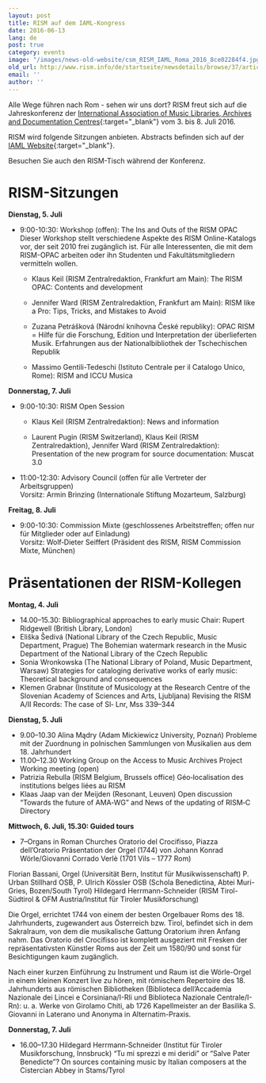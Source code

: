 ```yaml
---
layout: post
title: RISM auf dem IAML-Kongress
date: 2016-06-13
lang: de
post: true
category: events
image: "/images/news-old-website/csm_RISM_IAML_Roma_2016_8ce02284f4.jpg"
old_url: http://www.rism.info/de/startseite/newsdetails/browse/37/article/64/rism-at-the-iaml-congress.html
email: ''
author: ''
---
```


Alle Wege führen nach Rom - sehen wir uns dort? RISM freut sich auf die Jahreskonferenz der [International Association of Music Libraries, Archives and Documentation Centres](http://www.iaml2016.org/){:target="_blank"} vom 3. bis 8. Juli 2016.

RISM wird folgende Sitzungen anbieten. Abstracts befinden sich auf der [IAML Website](http://www.iaml.info/congresses/2016-rome){:target="_blank"}.

Besuchen Sie auch den RISM-Tisch während der Konferenz.


# RISM-Sitzungen

**Dienstag, 5. Juli**

- 9:00-10:30: Workshop (offen): The Ins and Outs of the RISM OPAC
Dieser Workshop stellt verschiedene Aspekte des RISM Online-Katalogs vor, der seit 2010 frei zugänglich ist. Für alle Interessenten, die mit dem RISM-OPAC arbeiten oder ihn Studenten und Fakultätsmitgliedern vermitteln wollen.

  - Klaus Keil (RISM Zentralredaktion, Frankfurt am Main): The RISM OPAC: Contents and development

  - Jennifer Ward (RISM Zentralredaktion, Frankfurt am Main): RISM like a Pro: Tips, Tricks, and Mistakes to Avoid

  - Zuzana Petrášková (Národní knihovna České republiky): OPAC RISM = Hilfe für die Forschung, Edition und Interpretation der überlieferten Musik. Erfahrungen aus der Nationalbibliothek der Tschechischen Republik

  - Massimo Gentili-Tedeschi (Istituto Centrale per il Catalogo Unico, Rome): RISM and ICCU Musica


**Donnerstag, 7. Juli**

- 9:00-10:30: RISM Open Session

  - Klaus Keil (RISM Zentralredaktion): News and information

  - Laurent Pugin (RISM Switzerland), Klaus Keil (RISM Zentralredaktion), Jennifer Ward (RISM Zentralredaktion): Presentation of the new program for source documentation: Muscat 3.0

- 11:00-12:30: Advisory Council (offen für alle Vertreter der Arbeitsgruppen)\
Vorsitz: Armin Brinzing (Internationale Stiftung Mozarteum, Salzburg)


**Freitag, 8. Juli**

- 9:00-10:30: Commission Mixte (geschlossenes Arbeitstreffen; offen nur für Mitglieder oder auf Einladung)\
Vorsitz: Wolf‐Dieter Seiffert (Präsident des RISM, RISM Commission Mixte, München)


# Präsentationen der RISM-Kollegen

**Montag, 4. Juli**

- 14.00–15.30: Bibliographical approaches to early music
Chair: Rupert Ridgewell (British Library, London)
- Eliška Šedivá (National Library of the Czech Republic, Music Department, Prague)
The Bohemian watermark research in the Music Department of the National Library of the Czech Republic
- Sonia Wronkowska (The National Library of Poland, Music Department, Warsaw)
Strategies for cataloging derivative works of early music: Theoretical background and consequences
- Klemen Grabnar (Institute of Musicology at the Research Centre of the Slovenian Academy of Sciences and Arts, Ljubljana)
Revising the RISM A/II Records: The case of SI‐ Lnr, Mss 339–344

**Dienstag, 5. Juli**

- 9.00–10.30 Alina Mądry (Adam Mickiewicz University, Poznań)
Probleme mit der Zuordnung in polnischen Sammlungen von Musikalien aus dem 18. Jahrhundert
- 11.00–12.30 Working Group on the Access to Music Archives Project
Working meeting (open)
- Patrizia Rebulla (RISM Belgium, Brussels office)
Géo‐localisation des institutions belges liées au RISM
- Klaas Jaap van der Meijden (Resonant, Leuven)
Open discussion “Towards the future of AMA‐WG” and News of the updating of RISM‐C Directory

**Mittwoch, 6. Juli, 15.30: Guided tours**

- 7–Organs in Roman Churches
Oratorio del Crocifisso, Piazza dell’Oratorio
Präsentation der Orgel (1744) von Johann Konrad Wörle/Giovanni Corrado Verlè (1701 Vils – 1777 Rom)

Florian Bassani, Orgel (Universität Bern, Institut für Musikwissenschaft)
P. Urban Stillhard OSB, P. Ulrich Kössler OSB (Schola Benedictina, Abtei Muri-Gries, Bozen/South Tyrol)
Hildegard Herrmann-Schneider (RISM Tirol-Südtirol & OFM Austria/Institut für Tiroler Musikforschung)

Die Orgel, errichtet 1744 von einem der besten Orgelbauer Roms des 18. Jahrhunderts, zugewandert aus Österreich bzw. Tirol, befindet sich in dem Sakralraum, von dem die musikalische Gattung Oratorium ihren Anfang nahm. Das Oratorio del Crocifisso ist komplett ausgeziert mit Fresken der repräsentativsten Künstler Roms aus der Zeit um 1580/90 und sonst für Besichtigungen kaum zugänglich.

Nach einer kurzen Einführung zu Instrument und Raum ist die Wörle-Orgel in einem kleinen Konzert live zu hören, mit römischem Repertoire des 18. Jahrhunderts aus römischen Bibliotheken (Biblioteca dell’Accademia Nazionale dei Lincei e Corsiniana/I-Rli und Biblioteca Nazionale Centrale/I-Rn): u. a. Werke von Girolamo Chiti, ab 1726 Kapellmeister an der Basilika S. Giovanni in Laterano und Anonyma in Alternatim-Praxis.


**Donnerstag, 7. Juli**

- 16.00–17.30
Hildegard Herrmann‐Schneider (Institut für Tiroler Musikforschung, Innsbruck)
“Tu mi sprezzi e mi deridi” or “Salve Pater Benedicte”? On sources containing music by Italian composers at the Cistercian Abbey in Stams/Tyrol
